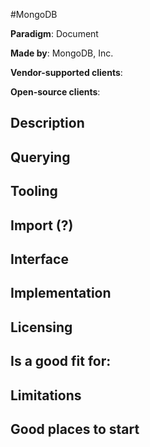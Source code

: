 #MongoDB

**Paradigm**: Document

**Made by**: MongoDB, Inc.

**Vendor-supported clients**:

**Open-source clients**:


## Description


## Querying


## Tooling


## Import (?)

## Interface


## Implementation

## Licensing

## Is a good fit for:

## Limitations

## Good places to start
